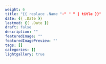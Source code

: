 ```yaml
---
weight: 6
title: "{{ replace .Name "-" " " | title }}"
date: {{ .Date }}
lastmod: {{ .Date }}
draft: false
description: ""
featuredImage: ""
featuredImagePreview: ""
tags: []
categories: []
lightgallery: true
---
```


